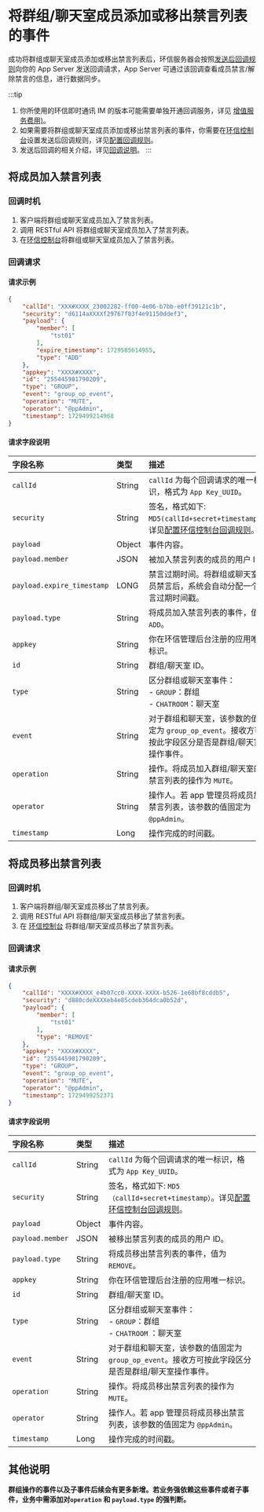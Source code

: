 # 将群组/聊天室成员添加或移出禁言列表的事件 

成功将群组或聊天室成员添加或移出禁言列表后，环信服务器会按照[发送后回调规则](/product/enable_and_configure_IM.html#配置回调规则)向你的 App Server 发送回调请求，App Server 可通过该回调查看成员禁言/解除禁言的信息，进行数据同步。

:::tip
1. 你所使用的环信即时通讯 IM 的版本可能需要单独开通回调服务，详见 [增值服务费用)](/product/pricing_policy.html#增值服务费用)。
2. 如果需要将群组或聊天室成员添加或移出禁言列表的事件，你需要在[环信控制台](https://console.easemob.com/user/login)设置发送后回调规则，详见[配置回调规则](/product/enable_and_configure_IM.html#配置回调规则)。
3. 发送后回调的相关介绍，详见[回调说明](/document/server-side/callback_postsending.html)。
:::

## 将成员加入禁言列表

### 回调时机

1. 客户端将群组或聊天室成员加入了禁言列表。
2. 调用 RESTful API 将群组或聊天室成员加入了禁言列表。
3. 在[环信控制台](https://console.easemob.com/user/login)将群组或聊天室成员加入了禁言列表。

### 回调请求

#### 请求示例

```json
{
	"callId": "XXX#XXXX_23002282-ff00-4e06-b7bb-e0ff39121c1b",
	"security": "d6114aXXXXf29767f83f4e91150ddef3",
	"payload": {
		"member": [
			"tst01"
		],
		"expire_timestamp": 1729585614955,
		"type": "ADD"
	},
	"appkey": "XXXX#XXXX",
	"id": "255445981790209",
	"type": "GROUP",
	"event": "group_op_event",
	"operation": "MUTE",
	"operator": "@ppAdmin",
	"timestamp": 1729499214968
}
```

#### 请求字段说明

| 字段名称         | 类型   | 描述                                                         |
| :------------- | :----- | :----------------------------------------------------------- |
| `callId`       | String | `callId` 为每个回调请求的唯一标识，格式为 `App Key_UUID`。 |
| `security`     | String | 签名，格式如下: `MD5(callId+secret+timestamp)`。详见[配置环信控制台回调规则](/product/enable_and_configure_IM.html#配置回调规则)。|
| `payload`       | Object | 事件内容。                                                     |
| `payload.member` | JSON   | 被加入禁言列表的成员的用户 ID。 |
| `payload.expire_timestamp` | LONG   | 禁言过期时间。将群组或聊天室成员禁言后，系统会自动分配一个禁言过期时间戳。 |
| `payload.type` | String | 将成员加入禁言列表的事件，值为 `ADD`。 |
| `appkey`       | String | 你在环信管理后台注册的应用唯一标识。                                |
| `id`           | String | 群组/聊天室 ID。                                                |
| `type`         | String | 区分群组或聊天室事件：<br/> - `GROUP`：群组 <br/> - `CHATROOM`：聊天室     |
| `event`        | String | 对于群组和聊天室，该参数的值固定为 `group_op_event`。接收方可按此字段区分是否是群组/聊天室操作事件。 |
| `operation`    | String | 操作。将成员加入群组/聊天室的禁言列表的操作为 `MUTE`。 |
| `operator`     | String | 操作人。若 app 管理员将成员加入禁言列表，该参数的值固定为 `@ppAdmin`。                                      |
| `timestamp`    | Long   | 操作完成的时间戳。                             |

## 将成员移出禁言列表

### 回调时机

1. 客户端将群组/聊天室成员移出了禁言列表。
2. 调用 RESTful API 将群组/聊天室成员移出了禁言列表。
3. 在 [环信控制台](https://console.easemob.com/user/login) 将群组/聊天室成员移出了禁言列表。

### 回调请求

#### 请求示例

```json
{
	"callId": "XXXX#XXXX_e4b07cc0-XXXX-XXXX-b526-1e68bf8cddb5",
	"security": "d880cdeXXXXeb4e85cdeb364dca0b52d",
	"payload": {
		"member": [
			"tst01"
		],
		"type": "REMOVE"
	},
	"appkey": "XXXX#XXXX",
	"id": "255445981790209",
	"type": "GROUP",
	"event": "group_op_event",
	"operation": "MUTE",
	"operator": "@ppAdmin",
	"timestamp": 1729499252371
}
```

#### 请求字段说明

| 字段名称         | 类型   | 描述                                                         |
| :------------- | :----- | :----------------------------------------------------------- |
| `callId`       | String | `callId` 为每个回调请求的唯一标识，格式为 `App Key_UUID`。 |
| `security`     | String | 签名，格式如下: `MD5（callId+secret+timestamp）`。详见[配置环信控制台回调规则](/product/enable_and_configure_IM.html#配置回调规则)。|
| `payload`       | Object | 事件内容。                                                     |
| `payload.member` | JSON   | 被移出禁言列表的成员的用户 ID。 | 
| `payload.type` | String | 将成员移出禁言列表的事件，值为 `REMOVE`。 |
| `appkey`       | String | 你在环信管理后台注册的应用唯一标识。        |
| `id`           | String | 群组/聊天室 ID。                                                |
| `type`         | String | 区分群组或聊天室事件：<br/> - `GROUP`：群组 <br/> - `CHATROOM` ：聊天室     |
| `event`        | String | 对于群组和聊天室，该参数的值固定为 `group_op_event`。接收方可按此字段区分是否是群组/聊天室操作事件。 |
| `operation`    | String | 操作。将成员移出禁言列表的操作为 `MUTE`。 |
| `operator`     | String | 操作人。若 app 管理员将成员移出禁言列表，该参数的值固定为 `@ppAdmin`。                                      |
| `timestamp`    | Long   | 操作完成的时间戳。                             |

## 其他说明

**群组操作的事件以及子事件后续会有更多新增。若业务强依赖这些事件或者子事件，业务中需添加对`operation` 和 `payload.type` 的强判断。**















